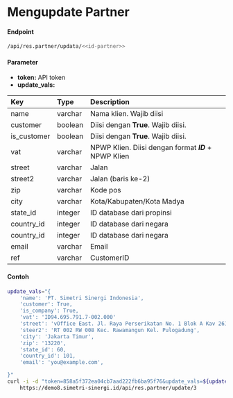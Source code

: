 # Mengupdate Partner

#### Endpoint
```bash
/api/res.partner/updata/<<id-partner>>
```


#### Parameter
- **token:** API token</br>
- **update_vals:**

| Key           | Type          | Description                                                                       |
| :---          | :---          | :---                                                                              |
| name          | varchar       | Nama klien. Wajib diisi                                                           |
| customer      | boolean       | Diisi dengan **True**. Wajib diisi.                                               |
| is_customer   | boolean       | Diisi dengan **True**. Wajib diisi.                                               |
| vat           | varchar       | NPWP Klien. Diisi dengan format ***ID*** + NPWP Klien                             |
| street        | varchar       | Jalan                                                                             |
| street2       | varchar       | Jalan (baris ke-2)                                                                |
| zip           | varchar       | Kode pos                                                                          |
| city          | varchar       | Kota/Kabupaten/Kota Madya                                                         |
| state_id      | integer       | ID database dari propinsi                                                         |
| country_id    | integer       | ID database dari negara                                                           |
| country_id    | integer       | ID database dari negara                                                           |
| email         | varchar       | Email
| ref           | varchar       | CustomerID


#### Contoh
```bash
update_vals="{
    'name': 'PT. Simetri Sinergi Indonesia',
    'customer': True,
    'is_company': True,
    'vat': 'ID94.695.791.7-002.000'
    'street': 'vOffice East. Jl. Raya Perserikatan No. 1 Blok A Kav 261',
    'steer2': 'RT 002 RW 008 Kec. Rawamangun Kel. Pulogadung',
    'city': 'Jakarta Timur',
    'zip': '13220',
    'state_id': 60,
    'country_id': 101,
    'email': 'you@example.com',

}"
curl -i -d "token=858a5f372ea04cb7aad222fb6ba95f76&update_vals=${update_vals}" \
    https://demo8.simetri-sinergi.id/api/res.partner/update/3
```

